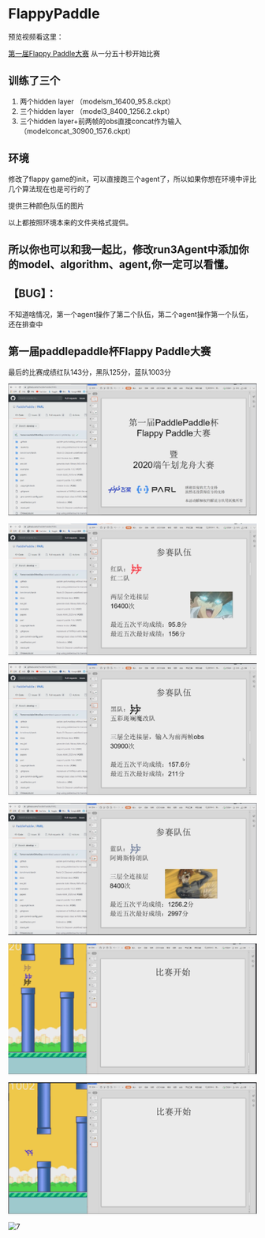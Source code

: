 # FlappyPaddle

预览视频看这里：

[第一届Flappy Paddle大赛](https://www.bilibili.com/video/BV1KV411674k) 从一分五十秒开始比赛

## 训练了三个

1. 两个hidden layer （modelsm_16400_95.8.ckpt）
2. 三个hidden layer （model3_8400_1256.2.ckpt）
3. 三个hidden layer+前两帧的obs直接concat作为输入（modelconcat_30900_157.6.ckpt）

## 环境

修改了flappy game的init，可以直接跑三个agent了，所以如果你想在环境中评比几个算法现在也是可行的了

提供三种颜色队伍的图片

以上都按照环境本来的文件夹格式提供。



## 所以你也可以和我一起比，修改run3Agent中添加你的model、algorithm、agent,你一定可以看懂。



## 【BUG】：

​	不知道啥情况，第一个agent操作了第二个队伍，第二个agent操作第一个队伍，还在排查中





## 第一届paddlepaddle杯Flappy Paddle大赛

最后的比赛成绩红队143分，黑队125分，蓝队1003分

![1](img/1.png)

![2](img/2.png)

![3](img/3.png)

![4](img/4.png)

![6](img/6.png)

![5](img/5.png)

![7](img/7.gif)